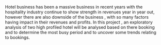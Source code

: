Hotel business has been a massive business in recent years with the hospitality industry continue to show strength in revenues year in year out, however there are also downside of the business , with so many factors having impact in their revenues and profits. In this project , an exploratory analysis of two high profiled hotel will be analysed based on there booking and to determine the most busy period and to uncover some trends relating to bookings.
